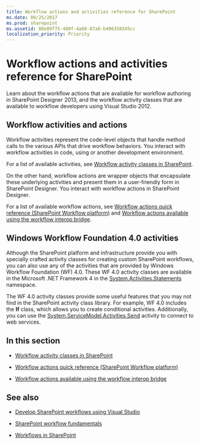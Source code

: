 ```yaml
---
title: Workflow actions and activities reference for SharePoint
ms.date: 09/25/2017
ms.prod: sharepoint
ms.assetid: 88e09f75-480f-4a68-87a6-b496350345cc
localization_priority: Priority
---
```



# Workflow actions and activities reference for SharePoint
Learn about the workflow actions that are available for workflow authoring in SharePoint Designer 2013, and the workflow activity classes that are available to workflow developers using Visual Studio 2012.
## Workflow activities and actions
<a name="bkm_Activities"> </a>

Workflow activities represent the code-level objects that handle method calls to the various APIs that drive workflow behaviors. You interact with workflow activities in code, using or another development environment.
  
    
    
For a list of available activities, see  [Workflow activity classes in SharePoint](workflow-activity-classes-in-sharepoint.md).
  
    
    
On the other hand, workflow actions are wrapper objects that encapsulate these underlying activities and present them in a user-friendly form in SharePoint Designer. You interact with workflow actions in SharePoint Designer.
  
    
    
For a list of available workflow actions, see  [Workflow actions quick reference (SharePoint Workflow platform)](workflow-actions-quick-reference-sharepoint-workflow-platform.md) and [Workflow actions available using the workflow interop bridge](workflow-actions-available-using-the-workflow-interop-bridge.md).
  
    
    

## Windows Workflow Foundation 4.0 activities
<a name="bkm_WF4"> </a>

Although the SharePoint platform and infrastructure provide you with specially crafted activity classes for creating custom SharePoint workflows, you can also use any of the activities that are provided by Windows Workflow Foundation (WF) 4.0. These WF 4.0 activity classes are available in the Microsoft .NET Framework 4 in the  [System.Activities.Statements](http://msdn.microsoft.com/en-us/library/system.activities.statements.aspx) namespace.
  
    
    
The WF 4.0 activity classes provide some useful features that you may not find in the SharePoint activity class library. For example, WF 4.0 includes the **If** class, which allows you to create conditional activities. Additionally, you can use the [System.ServiceModel.Activities.Send](http://msdn.microsoft.com/en-us/library/system.servicemodel.activities.send.aspx) activity to connect to web services.
  
    
    

## In this section
<a name="bkm_inthissection"> </a>


-  [Workflow activity classes in SharePoint](workflow-activity-classes-in-sharepoint.md)
    
  
-  [Workflow actions quick reference (SharePoint Workflow platform)](workflow-actions-quick-reference-sharepoint-workflow-platform.md)
    
  
-  [Workflow actions available using the workflow interop bridge](workflow-actions-available-using-the-workflow-interop-bridge.md)
    
  

## See also
<a name="bkm_addlres"> </a>


-  [Develop SharePoint workflows using Visual Studio](develop-sharepoint-workflows-using-visual-studio.md)
    
  
-  [SharePoint workflow fundamentals](sharepoint-workflow-fundamentals.md)
    
  
-  [Workflows in SharePoint](workflows-in-sharepoint.md)
    
  

